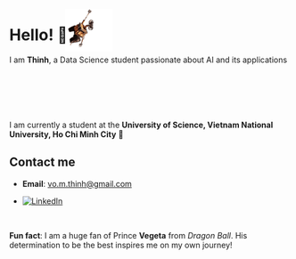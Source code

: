 # Hello! 👋

I am **Thinh**, a Data Science student passionate about AI and its applications<img src="assets/walle.gif" alt="Wall-E hanging around" width="85" style="position:relative; top:-100px; left:100px; margin; vertical-align:bottom; margin-bottom:10px">

I am currently a student at the **University of Science, Vietnam National University, Ho Chi Minh City** **🔬**

## Contact me
- **Email**: vo.m.thinh@gmail.com
  
-  [![LinkedIn](https://img.shields.io/badge/LinkedIn-ThinhVoMinh-blue?style=flat&logo=linkedin)](https://www.linkedin.com/in/vmthinh)

<br>

**Fun fact**: I am a huge fan of Prince **Vegeta** from *Dragon Ball*. His determination to be the best inspires me on my own journey!